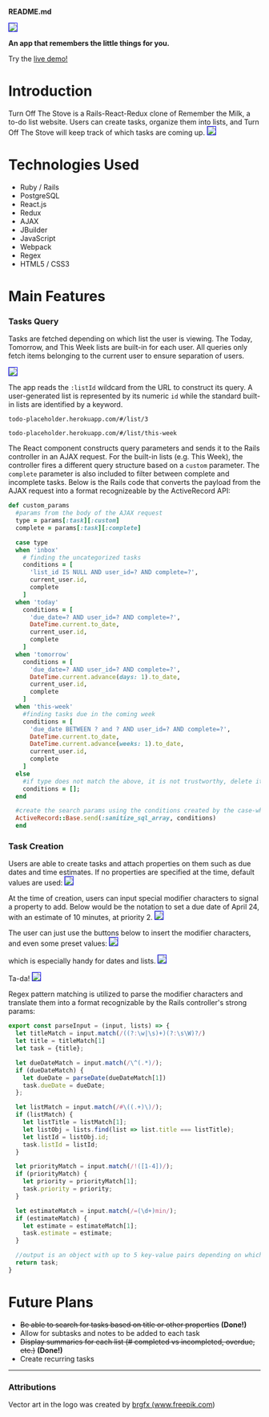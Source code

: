 **README.md**

<kbd><img src="./app/assets/images/logo_w_background.png" style="border: 1px solid blue"/></kbd>


**An app that remembers the little things for you.**

Try the <a href="https://todo-placeholder.herokuapp.com/#/list/all">live demo!</a>

# Introduction
Turn Off The Stove is a Rails-React-Redux clone of Remember the Milk, a to-do list website. Users can create tasks, organize them into lists, and Turn Off The Stove will keep track of which tasks are coming up.
<kbd><img src="./app/assets/images/overview.png" style="border: 1px solid blue"/></kbd>




# Technologies Used
* Ruby / Rails
* PostgreSQL
* React.js
* Redux
* AJAX
* JBuilder
* JavaScript
* Webpack
* Regex
* HTML5 / CSS3

# Main Features

### Tasks Query 
Tasks are fetched depending on which list the user is viewing. The Today, Tomorrow, and This Week lists are built-in for each user. All queries only fetch items belonging to the current user to ensure separation of users. 


<kbd><img src="./app/assets/images/tasks_query_snapshot.png" style="border: 1px solid blue"/></kbd>
<br/>

The app reads the `:listId` wildcard from the URL to construct its query. A user-generated list is represented by its numeric `id` while the standard built-in lists are identified by a keyword. 

`todo-placeholder.herokuapp.com/#/list/3`

`todo-placeholder.herokuapp.com/#/list/this-week`


The React component constructs query parameters and sends it to the Rails controller in an AJAX request. For the built-in lists (e.g. This Week), the controller fires a different query structure based on a `custom` parameter. The `complete` parameter is also included to filter between complete and incomplete tasks. Below is the Rails code that converts the payload from the AJAX request into a format recognizeable by the ActiveRecord API:
```ruby
def custom_params
  #params from the body of the AJAX request
  type = params[:task][:custom]
  complete = params[:task][:complete]

  case type
  when 'inbox'
    # finding the uncategorized tasks
    conditions = [
      'list_id IS NULL AND user_id=? AND complete=?',
      current_user.id,
      complete
    ]
  when 'today'
    conditions = [
      'due_date=? AND user_id=? AND complete=?',
      DateTime.current.to_date,
      current_user.id,
      complete
    ]
  when 'tomorrow'
    conditions = [
      'due_date=? AND user_id=? AND complete=?',
      DateTime.current.advance(days: 1).to_date,
      current_user.id,
      complete
    ]
  when 'this-week'
    #finding tasks due in the coming week
    conditions = [
      'due_date BETWEEN ? and ? AND user_id=? AND complete=?',
      DateTime.current.to_date,
      DateTime.current.advance(weeks: 1).to_date,
      current_user.id,
      complete
    ]
  else
    #if type does not match the above, it is not trustworthy, delete it.
    conditions = [];
  end

  #create the search params using the conditions created by the case-when block above. This will feed into the Task.where() query.
  ActiveRecord::Base.send(:sanitize_sql_array, conditions)
  end
  ```


  ### Task Creation
  Users are able to create tasks and attach properties on them such as due dates and time estimates. If no properties are specified at the time, default values are used:
  <kbd><img src="./app/assets/images/default_output.png" style="border: 1px solid blue" /></kbd>
  <br />

  At the time of creation, users can input special modifier characters to signal a property to add. Below would be the notation to set a due date of April 24, with an estimate of 10 minutes, at priority 2.
  <kbd><img src="./app/assets/images/input_1.png" style="border: 1px solid blue" /></kbd>
  <br />


  The user can just use the buttons below to insert the modifier characters, and even some preset values:
  <kbd><img src="./app/assets/images/input_2.png" style="border: 1px solid blue" /></kbd>
  <br />


  which is especially handy for dates and lists.
  <kbd><img src="./app/assets/images/input_3.png" style="border: 1px solid blue" /></kbd>
  <br />


  Ta-da!
  <kbd><img src="./app/assets/images/output.png" style="border: 1px solid blue" /></kbd>


Regex pattern matching is utilized to parse the modifier characters and translate them into a format recognizable by the Rails controller's strong params:
``` javascript
export const parseInput = (input, lists) => {
  let titleMatch = input.match(/((?:\w|\s)+)(?:\s\W)?/)
  let title = titleMatch[1]
  let task = {title};

  let dueDateMatch = input.match(/\^(.*)/);
  if (dueDateMatch) {
    let dueDate = parseDate(dueDateMatch[1])
    task.dueDate = dueDate;
  };

  let listMatch = input.match(/#\((.+)\)/);
  if (listMatch) {
    let listTitle = listMatch[1];
    let listObj = lists.find(list => list.title === listTitle);
    let listId = listObj.id;
    task.listId = listId; 
  }

  let priorityMatch = input.match(/!([1-4])/);
  if (priorityMatch) {
    let priority = priorityMatch[1];
    task.priority = priority;
  }

  let estimateMatch = input.match(/=(\d+)min/);
  if (estimateMatch) {
    let estimate = estimateMatch[1];
    task.estimate = estimate;
  }

  //output is an object with up to 5 key-value pairs depending on which regex matches are found
  return task;
}
```

# Future Plans
* ~~Be able to search for tasks based on title or other properties~~ **(Done!)**
* Allow for subtasks and notes to be added to each task
* ~~Display summaries for each list (# completed vs incompleted, overdue, etc.)~~ **(Done!)**
* Create recurring tasks


---
### Attributions

Vector art in the logo was created by <a href="https://www.freepik.com/vectors/water">brgfx (www.freepik.com)</a>
